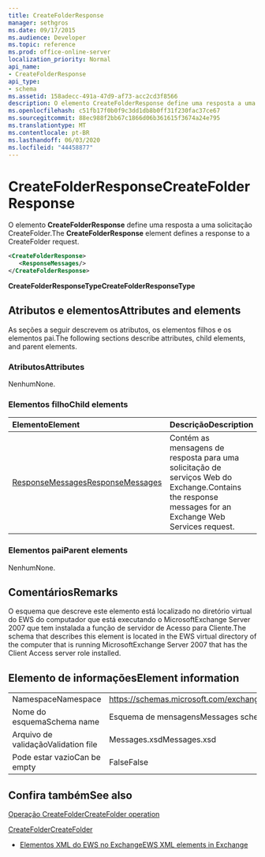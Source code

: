 ```yaml
---
title: CreateFolderResponse
manager: sethgros
ms.date: 09/17/2015
ms.audience: Developer
ms.topic: reference
ms.prod: office-online-server
localization_priority: Normal
api_name:
- CreateFolderResponse
api_type:
- schema
ms.assetid: 158adecc-491a-47d9-af73-acc2cd3f8566
description: O elemento CreateFolderResponse define uma resposta a uma solicitação CreateFolder.
ms.openlocfilehash: c51fb17f0b0f9c3dd1db8b0ff31f230fac37ce67
ms.sourcegitcommit: 88ec988f2bb67c1866d06b361615f3674a24e795
ms.translationtype: MT
ms.contentlocale: pt-BR
ms.lasthandoff: 06/03/2020
ms.locfileid: "44458877"
---
```

# <a name="createfolderresponse"></a><span data-ttu-id="58d02-103">CreateFolderResponse</span><span class="sxs-lookup"><span data-stu-id="58d02-103">CreateFolderResponse</span></span>

<span data-ttu-id="58d02-104">O elemento **CreateFolderResponse** define uma resposta a uma solicitação CreateFolder.</span><span class="sxs-lookup"><span data-stu-id="58d02-104">The **CreateFolderResponse** element defines a response to a CreateFolder request.</span></span> 
  
```xml
<CreateFolderResponse>
   <ResponseMessages/>
</CreateFolderResponse>
```

 <span data-ttu-id="58d02-105">**CreateFolderResponseType**</span><span class="sxs-lookup"><span data-stu-id="58d02-105">**CreateFolderResponseType**</span></span>
## <a name="attributes-and-elements"></a><span data-ttu-id="58d02-106">Atributos e elementos</span><span class="sxs-lookup"><span data-stu-id="58d02-106">Attributes and elements</span></span>

<span data-ttu-id="58d02-107">As seções a seguir descrevem os atributos, os elementos filhos e os elementos pai.</span><span class="sxs-lookup"><span data-stu-id="58d02-107">The following sections describe attributes, child elements, and parent elements.</span></span>
  
### <a name="attributes"></a><span data-ttu-id="58d02-108">Atributos</span><span class="sxs-lookup"><span data-stu-id="58d02-108">Attributes</span></span>

<span data-ttu-id="58d02-109">Nenhum</span><span class="sxs-lookup"><span data-stu-id="58d02-109">None.</span></span>
  
### <a name="child-elements"></a><span data-ttu-id="58d02-110">Elementos filho</span><span class="sxs-lookup"><span data-stu-id="58d02-110">Child elements</span></span>

|<span data-ttu-id="58d02-111">**Elemento**</span><span class="sxs-lookup"><span data-stu-id="58d02-111">**Element**</span></span>|<span data-ttu-id="58d02-112">**Descrição**</span><span class="sxs-lookup"><span data-stu-id="58d02-112">**Description**</span></span>|
|:-----|:-----|
|[<span data-ttu-id="58d02-113">ResponseMessages</span><span class="sxs-lookup"><span data-stu-id="58d02-113">ResponseMessages</span></span>](responsemessages.md) <br/> |<span data-ttu-id="58d02-114">Contém as mensagens de resposta para uma solicitação de serviços Web do Exchange.</span><span class="sxs-lookup"><span data-stu-id="58d02-114">Contains the response messages for an Exchange Web Services request.</span></span>  <br/> |
   
### <a name="parent-elements"></a><span data-ttu-id="58d02-115">Elementos pai</span><span class="sxs-lookup"><span data-stu-id="58d02-115">Parent elements</span></span>

<span data-ttu-id="58d02-116">Nenhum</span><span class="sxs-lookup"><span data-stu-id="58d02-116">None.</span></span>
  
## <a name="remarks"></a><span data-ttu-id="58d02-117">Comentários</span><span class="sxs-lookup"><span data-stu-id="58d02-117">Remarks</span></span>

<span data-ttu-id="58d02-118">O esquema que descreve este elemento está localizado no diretório virtual do EWS do computador que está executando o MicrosoftExchange Server 2007 que tem instalada a função de servidor de Acesso para Cliente.</span><span class="sxs-lookup"><span data-stu-id="58d02-118">The schema that describes this element is located in the EWS virtual directory of the computer that is running MicrosoftExchange Server 2007 that has the Client Access server role installed.</span></span>
  
## <a name="element-information"></a><span data-ttu-id="58d02-119">Elemento de informações</span><span class="sxs-lookup"><span data-stu-id="58d02-119">Element information</span></span>

|||
|:-----|:-----|
|<span data-ttu-id="58d02-120">Namespace</span><span class="sxs-lookup"><span data-stu-id="58d02-120">Namespace</span></span>  <br/> |https://schemas.microsoft.com/exchange/services/2006/messages  <br/> |
|<span data-ttu-id="58d02-121">Nome do esquema</span><span class="sxs-lookup"><span data-stu-id="58d02-121">Schema name</span></span>  <br/> |<span data-ttu-id="58d02-122">Esquema de mensagens</span><span class="sxs-lookup"><span data-stu-id="58d02-122">Messages schema</span></span>  <br/> |
|<span data-ttu-id="58d02-123">Arquivo de validação</span><span class="sxs-lookup"><span data-stu-id="58d02-123">Validation file</span></span>  <br/> |<span data-ttu-id="58d02-124">Messages.xsd</span><span class="sxs-lookup"><span data-stu-id="58d02-124">Messages.xsd</span></span>  <br/> |
|<span data-ttu-id="58d02-125">Pode estar vazio</span><span class="sxs-lookup"><span data-stu-id="58d02-125">Can be empty</span></span>  <br/> |<span data-ttu-id="58d02-126">False</span><span class="sxs-lookup"><span data-stu-id="58d02-126">False</span></span>  <br/> |
   
## <a name="see-also"></a><span data-ttu-id="58d02-127">Confira também</span><span class="sxs-lookup"><span data-stu-id="58d02-127">See also</span></span>



[<span data-ttu-id="58d02-128">Operação CreateFolder</span><span class="sxs-lookup"><span data-stu-id="58d02-128">CreateFolder operation</span></span>](createfolder-operation.md)
  
[<span data-ttu-id="58d02-129">CreateFolder</span><span class="sxs-lookup"><span data-stu-id="58d02-129">CreateFolder</span></span>](createfolder.md)


- [<span data-ttu-id="58d02-130">Elementos XML do EWS no Exchange</span><span class="sxs-lookup"><span data-stu-id="58d02-130">EWS XML elements in Exchange</span></span>](ews-xml-elements-in-exchange.md)

